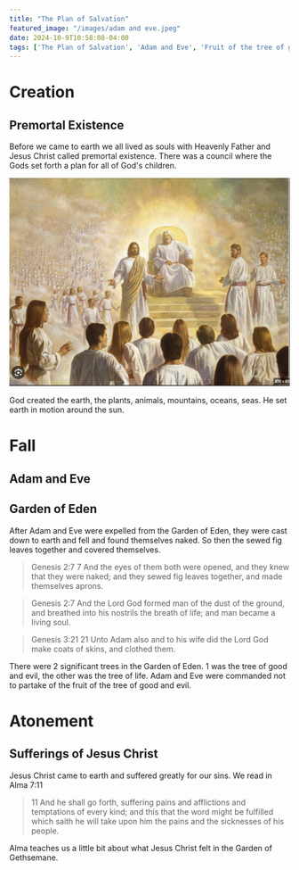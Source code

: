 ```yaml
---
title: "The Plan of Salvation"
featured_image: "/images/adam and eve.jpeg"
date: 2024-10-9T10:58:08-04:00
tags: ['The Plan of Salvation', 'Adam and Eve', 'Fruit of the tree of good and evil', 'Atonement of Jesus Christ', 'Creation', 'Fall', 'Atonement', 'Symbol', 'Temple', 'Covenant']
---
```


# Creation

## Premortal Existence

Before we came to earth we all lived as souls with Heavenly Father and Jesus Christ called premortal existence. There was a council where the Gods set forth a plan for all of God's children. 

<!-- ![pizza](premortal%20existence.PNG) -->

![premortal existence](/content/images/premortal%20existence.PNG)

<!-- <img src="/posts/premortal exis
tence.PNG" alt="premortal existence"> -->

<!-- <img src="/content/images/premortal existence.PNG" alt="premortal existence"> -->

<!-- ![earth](/images/earth.jpeg) -->

God created the earth, the plants, animals, mountains, oceans, seas. He set earth in motion around the sun. 

# Fall

## Adam and Eve

## Garden of Eden

After Adam and Eve were expelled from the Garden of Eden, they were cast down to earth and fell and found themselves naked. So then the sewed fig leaves together and covered themselves. 

> Genesis 2:7
> 7 And the eyes of them both were opened, and they knew that they were naked; and they sewed fig leaves together, and made themselves aprons.

> Genesis 2:7
> And the Lord God formed man of the dust of the ground, and breathed into his nostrils the breath of life; and man became a living soul.

> Genesis 3:21
> 21 Unto Adam also and to his wife did the Lord God make coats of skins, and clothed them.

There were 2 significant trees in the Garden of Eden. 1 was the tree of good and evil, the other was the tree of life. Adam and Eve were commanded not to partake of the fruit of the tree of good and evil. 

# Atonement

## Sufferings of Jesus Christ

Jesus Christ came to earth and suffered greatly for our sins. We read in Alma 7:11

> 11 And he shall go forth, suffering pains and afflictions and temptations of every kind; and this that the word might be fulfilled which saith he will take upon him the pains and the sicknesses of his people.

Alma teaches us a little bit about what Jesus Christ felt in the Garden of Gethsemane. 
